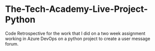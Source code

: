 # The-Tech-Academy-Live-Project-Python
Code Retrospective for the work that I did on a two week assignment working in Azure DevOps on a python project to create a user message forum.
